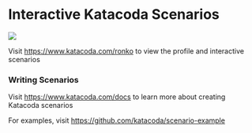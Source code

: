 # Interactive Katacoda Scenarios

[![](http://shields.katacoda.com/katacoda/ronko/count.svg)](https://www.katacoda.com/ronko "Get your profile on Katacoda.com")

Visit https://www.katacoda.com/ronko to view the profile and interactive scenarios

### Writing Scenarios
Visit https://www.katacoda.com/docs to learn more about creating Katacoda scenarios

For examples, visit https://github.com/katacoda/scenario-example
